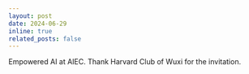 ```yaml
---
layout: post
date: 2024-06-29
inline: true
related_posts: false
---
```


Empowered AI at AIEC. Thank Harvard Club of Wuxi for the invitation.
